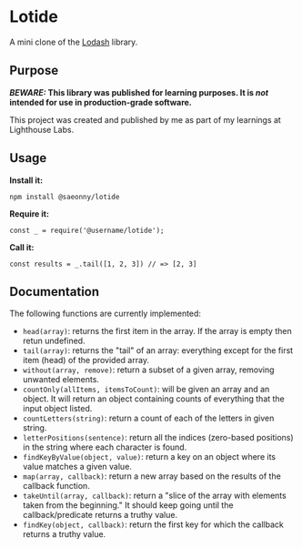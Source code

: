 # Lotide

A mini clone of the [Lodash](https://lodash.com) library.

## Purpose

**_BEWARE:_ This library was published for learning purposes. It is _not_ intended for use in production-grade software.**

This project was created and published by me as part of my learnings at Lighthouse Labs. 

## Usage

**Install it:**

`npm install @saeonny/lotide`

**Require it:**

`const _ = require('@username/lotide');`

**Call it:**

`const results = _.tail([1, 2, 3]) // => [2, 3]`

## Documentation

The following functions are currently implemented:

* `head(array)`: returns the first item in the array. If the array is empty then retun undefined.
* `tail(array)`: returns the "tail" of an array: everything except for the first item (head) of the provided array.
* `without(array, remove)`: return a subset of a given array, removing unwanted elements.
* `countOnly(allItems, itemsToCount)`: will be given an array and an object. It will return an object containing counts of everything that the input object listed.
* `countLetters(string)`: return a count of each of the letters in given string.
* `letterPositions(sentence)`: return all the indices (zero-based positions) in the string where each character is found.
* `findKeyByValue(object, value)`: return a key on an object where its value matches a given value.
* `map(array, callback)`: return a new array based on the results of the callback function.
* `takeUntil(array, callback)`: return a "slice of the array with elements taken from the beginning." It should keep going until the callback/predicate returns a truthy value.
* `findKey(object, callback)`: return the first key for which the callback returns a truthy value.
